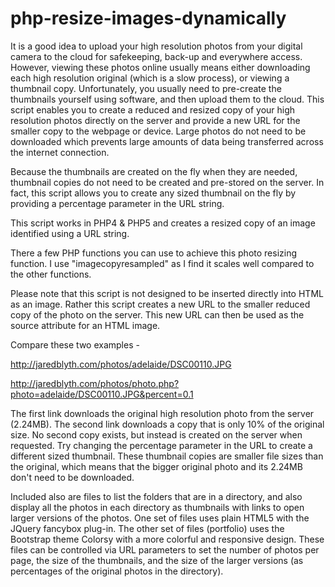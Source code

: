 php-resize-images-dynamically
=============================

It is a good idea to upload your high resolution photos from your digital camera to the cloud for safekeeping, back-up and everywhere access. However, viewing these photos online usually means either downloading each high resolution original (which is a slow process), or viewing a thumbnail copy. Unfortunately, you usually need to pre-create the thumbnails yourself using software, and then upload them to the cloud. This script enables you to create a reduced and resized copy of your high resolution photos directly on the server and provide a new URL for the smaller copy to the webpage or device. Large photos do not need to be downloaded which prevents large amounts of data being transferred across the internet connection.

Because the thumbnails are created on the fly when they are needed, thumbnail copies do not need to be created and pre-stored on the server. In fact, this script allows you to create any sized thumbnail on the fly by providing a percentage parameter in the URL string.

This script works in PHP4 & PHP5 and creates a resized copy of an image identified using a URL string.

There a few PHP functions you can use to achieve this photo resizing function. I use "imagecopyresampled" as I find it scales well compared to the other functions.

Please note that this script is not designed to be inserted directly into HTML as an image. Rather this script creates a new URL to the smaller reduced copy of the photo on the server. This new URL can then be used as the source attribute for an HTML image.

Compare these two examples - 

http://jaredblyth.com/photos/adelaide/DSC00110.JPG

http://jaredblyth.com/photos/photo.php?photo=adelaide/DSC00110.JPG&percent=0.1

The first link downloads the original high resolution photo from the server (2.24MB). The second link downloads a copy that is only 10% of the original size. No second copy exists, but instead is created on the server when requested. Try changing the percentage parameter in the URL to create a different sized thumbnail. These thumbnail copies are smaller file sizes than the original, which means that the bigger original photo and its 2.24MB don't need to be downloaded.


Included also are files to list the folders that are in a directory, and also display all the photos in each directory as thumbnails with links to open larger versions of the photos. One set of files uses plain HTML5 with the JQuery fancybox plug-in. The other set of files (portfolio) uses the Bootstrap theme Colorsy with a more colorful and responsive design. These files can be controlled via URL parameters to set the number of photos per page, the size of the thumbnails, and the size of the larger versions (as percentages of the original photos in the directory).